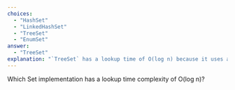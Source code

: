 ```yaml
---
choices:
  - "HashSet"
  - "LinkedHashSet"
  - "TreeSet"
  - "EnumSet"
answer:
  - "TreeSet"
explanation: "`TreeSet` has a lookup time of O(log n) because it uses a red-black tree for sorted storage."
---
```

Which Set implementation has a lookup time complexity of O(log n)?